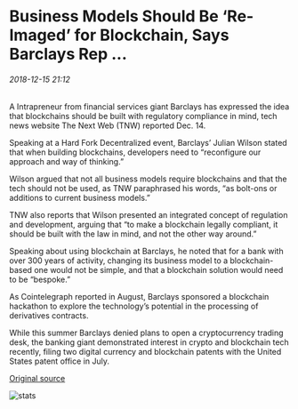 # Business Models Should Be ‘Re-Imaged’ for Blockchain, Says Barclays Rep ...

###### 2018-12-15 21:12

A Intrapreneur from financial services giant Barclays has expressed the idea that blockchains should be built with regulatory compliance in mind, tech news website The Next Web (TNW) reported Dec. 14.

Speaking at a Hard Fork Decentralized event, Barclays’ Julian Wilson stated that when building blockchains, developers need to “reconfigure our approach and way of thinking.”

Wilson argued that not all business models require blockchains and that the tech should not be used, as TNW paraphrased his words, “as bolt-ons or additions to current business models.”

TNW also reports that Wilson presented an integrated concept of regulation and development, arguing that “to make a blockchain legally compliant, it should be built with the law in mind, and not the other way around.”

Speaking about using blockchain at Barclays, he noted that for a bank with over 300 years of activity, changing its business model to a blockchain-based one would not be simple, and that a blockchain solution would need to be “bespoke.”

As Cointelegraph reported in August, Barclays sponsored a blockchain hackathon to explore the technology’s potential in the processing of derivatives contracts.

While this summer Barclays denied plans to open a cryptocurrency trading desk, the banking giant demonstrated interest in crypto and blockchain tech recently, filing two digital currency and blockchain patents with the United States patent office in July.

[Original source](https://cointelegraph.com/news/business-models-should-be-re-imaged-for-blockchain-says-barclays-rep)

![stats](https://c.statcounter.com/11760860/0/a89fa40b/1/ "stats")